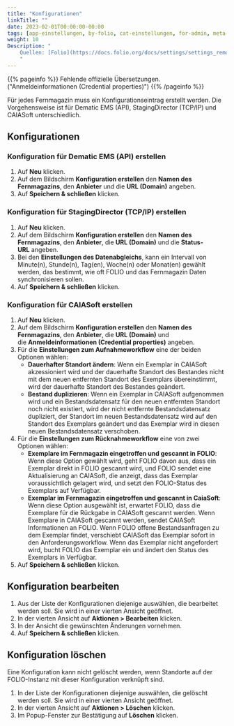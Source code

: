 ```yaml
---
title: "Konfigurationen"
linkTitle: ""
date: 2023-02-01T00:00:00-00:00
tags: [app-einstellungen, by-folio, cat-einstellungen, for-admin, meta-uebersetzungsproblem]
weight: 10
Description: "
    Quellen: [Folio](https://docs.folio.org/docs/settings/settings_remotestorage/remotestorage/#settings–configurations) & [GBV](https://info.gbv.de/display/FOLIOGBVEXTERN/Einstellungen+(Fernmagazin):+Konfigurationen)
    "
---
```


{{% pageinfo %}}
Fehlende offizielle Übersetzungen. ("Anmeldeinformationen (Credential properties)")
{{% /pageinfo %}}

Für jedes Fernmagazin muss ein Konfigurationseintrag erstellt werden. Die Vorgehensweise ist für Dematic EMS (API), StagingDirector (TCP/IP) und CAIASoft unterschiedlich.

## Konfigurationen

### Konfiguration für Dematic EMS (API) erstellen

1.  Auf **Neu** klicken.
2.  Auf dem Bildschirm **Konfiguration erstellen** den **Namen des Fernmagazins**, den **Anbieter** und die **URL (Domain)** angeben.
3.  Auf **Speichern & schließen** klicken.

### Konfiguration für StagingDirector (TCP/IP) erstellen

1.  Auf **Neu** klicken.
2.  Auf dem Bildschirm **Konfiguration erstellen** den **Namen des Fernmagazins**, den **Anbieter**, die **URL (Domain)** und die **Status-URL** angeben.
3.  Bei den **Einstellungen des Datenabgleichs**, kann ein Intervall von Minute(n), Stunde(n), Tag(en), Woche(n) oder Monat(en) gewählt werden, das bestimmt, wie oft FOLIO und das Fernmagazin Daten synchronisieren sollen.
4.  Auf **Speichern & schließen** klicken.

### Konfiguration für CAIASoft erstellen

1.  Auf **Neu** klicken.
2.  Auf dem Bildschirm **Konfiguration erstellen** den **Namen des Fernmagazins**, den **Anbieter**, die **URL (Domain)** und die **Anmeldeinformationen (Credential properties)** angeben.
3.  Für die **Einstellungen zum Aufnahmeworkflow** eine der beiden Optionen wählen:
    * **Dauerhafter Standort ändern**: Wenn ein Exemplar in CAIASoft akzessioniert wird und der dauerhafte Standort des Bestandes nicht mit dem neuen entfernten Standort des Exemplars übereinstimmt, wird der dauerhafte Standort des Bestandes geändert.
    * **Bestand duplizieren**: Wenn ein Exemplar in CAIASoft aufgenommen wird und ein Bestandsdatensatz für den neuen entfernten Standort noch nicht existiert, wird der nicht entfernte Bestandsdatensatz dupliziert, der Standort im neuen Bestandsdatensatz wird auf den Standort des Exemplars geändert und das Exemplar wird in diesen neuen Bestandsdatensatz verschoben.
4.  Für die **Einstellungen zum Rücknahmeworkflow** eine von zwei Optionen wählen:
    * **Exemplare im Fernmagazin eingetroffen und gescannt in FOLIO**: Wenn diese Option gewählt wird, geht FOLIO davon aus, dass ein Exemplar direkt in FOLIO gescannt wird, und FOLIO sendet eine Aktualisierung an CAIASoft, die anzeigt, dass das Exemplar voraussichtlich gelagert wird, und setzt den FOLIO-Status des Exemplars auf Verfügbar.
    * **Exemplar im Fernmagazin eingetroffen und gescannt in CaiaSoft**: Wenn diese Option ausgewählt ist, erwartet FOLIO, dass die Exemplare für die Rückgabe in CAIASoft gescannt werden. Wenn Exemplare in CAIASoft gescannt werden, sendet CAIASoft Informationen an FOLIO. Wenn FOLIO offene Bestandsanfragen zu dem Exemplar findet, verschiebt CAIASoft das Exemplar sofort in den Anforderungsworkflow. Wenn das Exemplar nicht angefordert wird, bucht FOLIO das Exemplar ein und ändert den Status des Exemplars in Verfügbar.
5.  Auf **Speichern & schließen** klicken.

## Konfiguration bearbeiten

1.  Aus der Liste der Konfigurationen diejenige auswählen, die bearbeitet werden soll. Sie wird in einer vierten Ansicht geöffnet.
2.  In der vierten Ansicht auf **Aktionen > Bearbeiten** klicken.
3.  In der Ansicht die gewünschten Änderungen vornehmen.
4.  Auf **Speichern & schließen** klicken.

## Konfiguration löschen

Eine Konfiguration kann nicht gelöscht werden, wenn Standorte auf der FOLIO-Instanz mit dieser Konfiguration verknüpft sind.

1.  In der Liste der Konfigurationen diejenige auswählen, die gelöscht werden soll. Sie wird in einer vierten Ansicht geöffnet.
2.  In der vierten Ansicht auf **Aktionen > Löschen** klicken.
3.  Im Popup-Fenster zur Bestätigung auf **Löschen** klicken.
